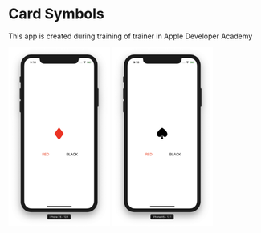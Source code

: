 # Card Symbols

This app is created during training of trainer in Apple Developer Academy

<img src="screenshots/01.png" width="40%"> <img src="screenshots/02.png" width="40%">
